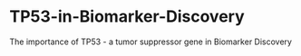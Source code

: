 # TP53-in-Biomarker-Discovery
The importance of TP53 - a tumor suppressor gene in Biomarker Discovery
